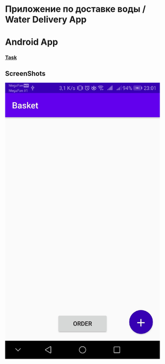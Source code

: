 # Приложение по доставке воды / Water Delivery App
# Android App

### [Task](https://github.com/PavlenkoDR/XamarinStudents/raw/master/Hometasks/HW1/HW1.xd)

## ScreenShots

![1](/ScreenShots/1screen.jpg)

